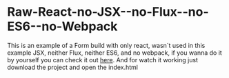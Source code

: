 # Raw-React-no-JSX--no-Flux--no-ES6--no-Webpack

This is an example of a Form build with only react, wasn´t used in this example JSX, neither Flux, neither ES6, and no webpack,
if you wanna do it by yourself you can check it out [here](http://jamesknelson.com/learn-raw-react-no-jsx-flux-es6-webpack/). And for watch it working just download the project and open the index.html
